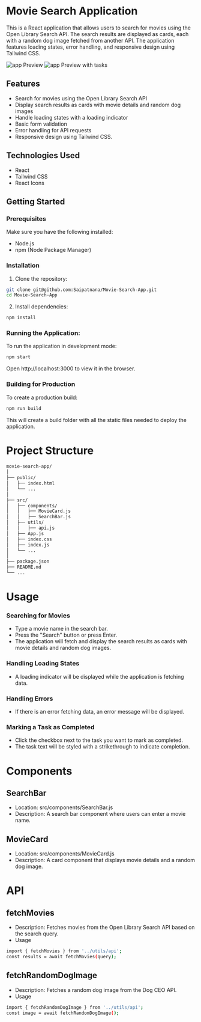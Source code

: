 # Movie Search Application

This is a React application that allows users to search for movies using the Open Library Search API. The search results are displayed as cards, each with a random dog image fetched from another API. The application features loading states, error handling, and responsive design using Tailwind CSS.

![app Preview](https://res.cloudinary.com/dxcob4mbd/image/upload/v1720018065/y6jarnq7ghy2mrnx3n0c.png)
![app Preview with tasks](https://res.cloudinary.com/dxcob4mbd/image/upload/v1720018065/pu2esyuvkjauhrbctmsf.png)

## Features

- Search for movies using the Open Library Search API
- Display search results as cards with movie details and random dog images
- Handle loading states with a loading indicator
- Basic form validation
- Error handling for API requests
- Responsive design using Tailwind CSS.

## Technologies Used

- React
- Tailwind CSS
- React Icons

## Getting Started

### Prerequisites

Make sure you have the following installed:

- Node.js
- npm (Node Package Manager)

### Installation

1. Clone the repository:

```bash
git clone git@github.com:Saipatnana/Movie-Search-App.git
cd Movie-Search-App
```

2. Install dependencies:

```bash
npm install
```
### Running the Application:

To run the application in development mode:
```bash
npm start
```
Open http://localhost:3000 to view it in the browser.

### Building for Production

To create a production build:

```bash
npm run build
```

This will create a build folder with all the static files needed to deploy the application.

# Project Structure
```bash
movie-search-app/
│
├── public/
│   ├── index.html
│   └── ...
│
├── src/
│   ├── components/
│   │   ├── MovieCard.js
│   │   ├── SearchBar.js
│   ├── utils/
│   │   ├── api.js
│   ├── App.js
│   ├── index.css
│   ├── index.js
│   └── ...
│
├── package.json
├── README.md
└── ...

```

# Usage
### Searching for Movies
- Type a movie name in the search bar.
- Press the "Search" button or press Enter.
- The application will fetch and display the search results as cards with movie details and random dog images.
### Handling Loading States
- A loading indicator will be displayed while the application is fetching data.
### Handling Errors
- If there is an error fetching data, an error message will be displayed.
### Marking a Task as Completed
- Click the checkbox next to the task you want to mark as completed.
- The task text will be styled with a strikethrough to indicate completion.

# Components
## SearchBar
- Location: src/components/SearchBar.js
- Description: A search bar component where users can enter a movie name.
## MovieCard
- Location: src/components/MovieCard.js
- Description: A card component that displays movie details and a random dog image.

# API
## fetchMovies
- Description: Fetches movies from the Open Library Search API based on the search query.
- Usage
``` bash
import { fetchMovies } from '../utils/api';
const results = await fetchMovies(query);

```
## fetchRandomDogImage
- Description: Fetches a random dog image from the Dog CEO API.
- Usage
``` bash
import { fetchRandomDogImage } from '../utils/api';
const image = await fetchRandomDogImage();
```